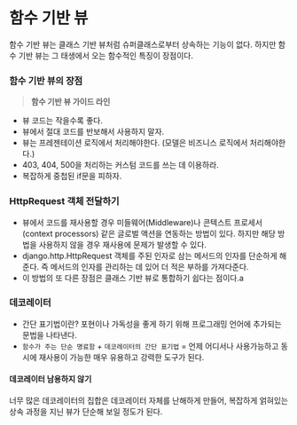 # 함수 기반 뷰
함수 기반 뷰는 클래스 기반 뷰처럼 슈퍼클래스로부터 상속하는 기능이 없다. 하지만 함수 기반 뷰는 그 태생에서 오는 함수적인 특징이 장점이다.

### 함수 기반 뷰의 장점

> **함수 기반 뷰 가이드 라인**
- 뷰 코드는 작을수록 좋다.
- 뷰에서 절대 코드를 반보해서 사용하지 말자.
- 뷰는 프레젠테이션 로직에서 처리해야한다. (모델은 비즈니스 로직에서 처리해야한다.)
- 403, 404, 500을 처리하는 커스텀 코드를 쓰는 데 이용하라.
- 복잡하게 중첩된 if문을 피하자.

### HttpRequest 객체 전달하기
- 뷰에서 코드를 재사용할 경우 미들웨어(Middleware)나 콘텍스트 프로세서(context processors) 같은 글로벌 액션을 연동하는 방법이 있다. 하지만 해당 방법을 사용하지 않을 경우 재사용에 문제가 발생할 수 있다.
- django.http.HttpRequest 객체를 주된 인자로 삼는 메서드의 인자를 단순하게 해준다. 즉 메서드의 인자를 관리하는 데 있어 더 적은 부하를 가져다준다.
- 이 방법의 또 다른 장점은 클래스 기반 뷰로 통합하기 쉽다는 점이다.a

### 데코레이터
- 간단 표기법이란? 포현이나 가독성을 좋게 하기 위해 프로그래밍 언어에 추가되는 문법을 나타낸다. 
- `함수가 주는 단순 명료함` + `데코레이터의 간단 표기법` = 언제 어디서나 사용가능하고 동시에 재사용이 가능한 매우 유용하고 강력한 도구가 된다.

#### 데코레이터 남용하지 않기
너무 많은 데코레이터의 집합은 데코레이터 자체를 난해하게 만들어, 복잡하게 얽혀있는 상속 과정을 지닌 뷰가 단순해 보일 정도가 된다.